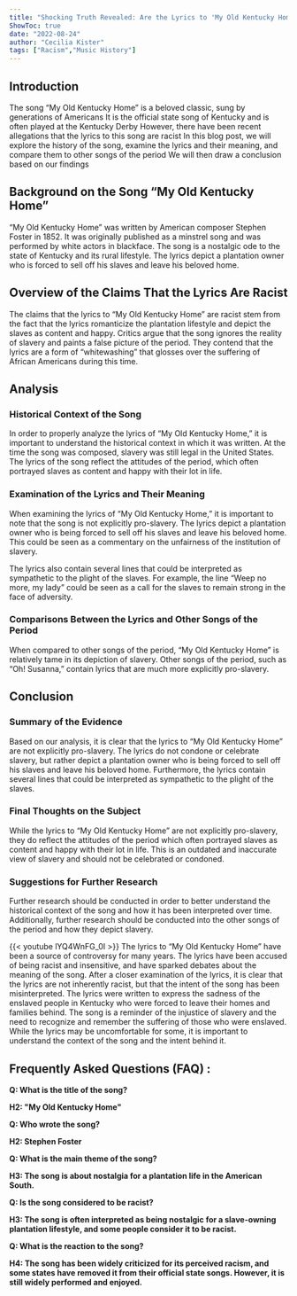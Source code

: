 ```yaml
---
title: "Shocking Truth Revealed: Are the Lyrics to 'My Old Kentucky Home' Racist?"
ShowToc: true 
date: "2022-08-24"
author: "Cecilia Kister" 
tags: ["Racism","Music History"]
---
```

## Introduction

The song “My Old Kentucky Home” is a beloved classic, sung by generations of Americans It is the official state song of Kentucky and is often played at the Kentucky Derby However, there have been recent allegations that the lyrics to this song are racist In this blog post, we will explore the history of the song, examine the lyrics and their meaning, and compare them to other songs of the period We will then draw a conclusion based on our findings

## Background on the Song “My Old Kentucky Home”

“My Old Kentucky Home” was written by American composer Stephen Foster in 1852. It was originally published as a minstrel song and was performed by white actors in blackface. The song is a nostalgic ode to the state of Kentucky and its rural lifestyle. The lyrics depict a plantation owner who is forced to sell off his slaves and leave his beloved home. 

## Overview of the Claims That the Lyrics Are Racist

The claims that the lyrics to “My Old Kentucky Home” are racist stem from the fact that the lyrics romanticize the plantation lifestyle and depict the slaves as content and happy. Critics argue that the song ignores the reality of slavery and paints a false picture of the period. They contend that the lyrics are a form of “whitewashing” that glosses over the suffering of African Americans during this time.

## Analysis

### Historical Context of the Song

In order to properly analyze the lyrics of “My Old Kentucky Home,” it is important to understand the historical context in which it was written. At the time the song was composed, slavery was still legal in the United States. The lyrics of the song reflect the attitudes of the period, which often portrayed slaves as content and happy with their lot in life. 

### Examination of the Lyrics and Their Meaning

When examining the lyrics of “My Old Kentucky Home,” it is important to note that the song is not explicitly pro-slavery. The lyrics depict a plantation owner who is being forced to sell off his slaves and leave his beloved home. This could be seen as a commentary on the unfairness of the institution of slavery. 

The lyrics also contain several lines that could be interpreted as sympathetic to the plight of the slaves. For example, the line “Weep no more, my lady” could be seen as a call for the slaves to remain strong in the face of adversity. 

### Comparisons Between the Lyrics and Other Songs of the Period

When compared to other songs of the period, “My Old Kentucky Home” is relatively tame in its depiction of slavery. Other songs of the period, such as “Oh! Susanna,” contain lyrics that are much more explicitly pro-slavery. 

## Conclusion

### Summary of the Evidence

Based on our analysis, it is clear that the lyrics to “My Old Kentucky Home” are not explicitly pro-slavery. The lyrics do not condone or celebrate slavery, but rather depict a plantation owner who is being forced to sell off his slaves and leave his beloved home. Furthermore, the lyrics contain several lines that could be interpreted as sympathetic to the plight of the slaves.

### Final Thoughts on the Subject

While the lyrics to “My Old Kentucky Home” are not explicitly pro-slavery, they do reflect the attitudes of the period which often portrayed slaves as content and happy with their lot in life. This is an outdated and inaccurate view of slavery and should not be celebrated or condoned.

### Suggestions for Further Research

Further research should be conducted in order to better understand the historical context of the song and how it has been interpreted over time. Additionally, further research should be conducted into the other songs of the period and how they depict slavery.

{{< youtube lYQ4WnFG_0I >}} 
The lyrics to “My Old Kentucky Home” have been a source of controversy for many years. The lyrics have been accused of being racist and insensitive, and have sparked debates about the meaning of the song. After a closer examination of the lyrics, it is clear that the lyrics are not inherently racist, but that the intent of the song has been misinterpreted. The lyrics were written to express the sadness of the enslaved people in Kentucky who were forced to leave their homes and families behind. The song is a reminder of the injustice of slavery and the need to recognize and remember the suffering of those who were enslaved. While the lyrics may be uncomfortable for some, it is important to understand the context of the song and the intent behind it.

## Frequently Asked Questions (FAQ) :
**Q: What is the title of the song?**

**H2: "My Old Kentucky Home"**

**Q: Who wrote the song?**

**H2: Stephen Foster**

**Q: What is the main theme of the song?**

**H3: The song is about nostalgia for a plantation life in the American South.**

**Q: Is the song considered to be racist?**

**H3: The song is often interpreted as being nostalgic for a slave-owning plantation lifestyle, and some people consider it to be racist.**

**Q: What is the reaction to the song?**

**H4: The song has been widely criticized for its perceived racism, and some states have removed it from their official state songs. However, it is still widely performed and enjoyed.**



